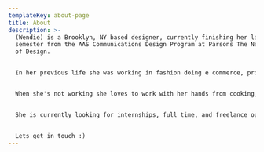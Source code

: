 ```yaml
---
templateKey: about-page
title: About
description: >-
  (Wendie) is a Brooklyn, NY based designer, currently finishing her last
  semester from the AAS Communications Design Program at Parsons The New School
  of Design. 


  In her previous life she was working in fashion doing e commerce, production and styling. She has worked with companies such as [Hermes](https://www.hermes.com/us/en/), [Otte New York](https://otteny.com/), and [Stone and Strand](https://www.stoneandstrand.com/).


  When she's not working she loves to work with her hands from cooking, knitting, and now learning ceramics. She is obsessed with her dog [Roscoe](https://www.instagram.com/_roscoesworld) and enjoys exploring new places.


  She is currently looking for internships, full time, and freelance opportunities in graphic design.


  Lets get in touch :)
---
```

